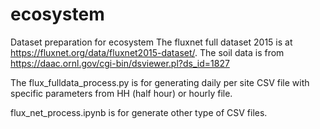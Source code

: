 # ecosystem
Dataset preparation for ecosystem
The fluxnet full dataset 2015 is at https://fluxnet.org/data/fluxnet2015-dataset/.
The soil data is from https://daac.ornl.gov/cgi-bin/dsviewer.pl?ds_id=1827

The flux_fulldata_process.py is for generating daily per site CSV file with specific parameters from HH (half hour) or hourly file.

flux_net_process.ipynb is for generate other type of CSV files.

